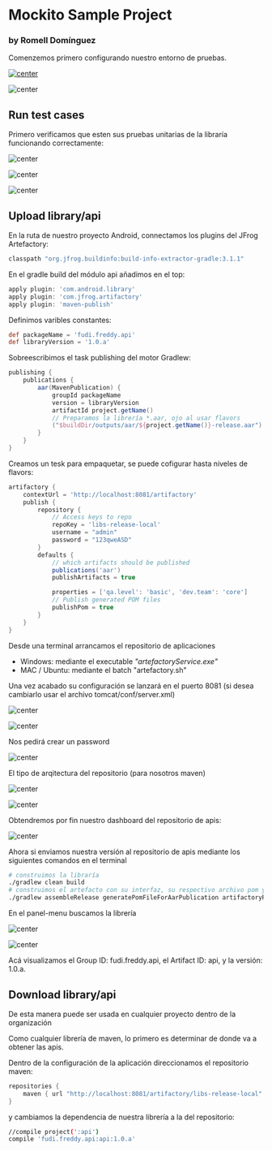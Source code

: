 # Mockito Sample Project

### by Romell Domínguez

Comenzemos primero configurando nuestro entorno de pruebas.

[![center](snapshot/mockito.png)](https://github.com/mockito/mockito)


![center](snapshot/jfrog.png)

## Run test cases

Primero verificamos que esten sus pruebas unitarias de la libraría funcionando correctamente:

![center](snapshot/d.png)

![center](snapshot/c.png)

![center](snapshot/b.png)

## Upload library/api

En la ruta de nuestro proyecto Android, connectamos los plugins del JFrog Artefactory:

```gradle
classpath "org.jfrog.buildinfo:build-info-extractor-gradle:3.1.1"
```

En el gradle build del módulo api añadimos en el top:

```gradle
apply plugin: 'com.android.library'
apply plugin: 'com.jfrog.artifactory'
apply plugin: 'maven-publish'
```

Definimos varibles constantes:

```gradle
def packageName = 'fudi.freddy.api'
def libraryVersion = '1.0.a'
```

Sobreescribimos el task publishing del motor Gradlew:

```gradle
publishing {
    publications {
        aar(MavenPublication) {
            groupId packageName
            version = libraryVersion
            artifactId project.getName()
            // Preparamos la librería *.aar, ojo al usar flavors
            ("$buildDir/outputs/aar/${project.getName()}-release.aar")
        }
    }
}
```

Creamos un tesk para empaquetar, se puede cofigurar hasta niveles de flavors:
```gradle
artifactory {
    contextUrl = 'http://localhost:8081/artifactory'
    publish {
        repository {
            // Access keys to repo 
            repoKey = 'libs-release-local'
            username = "admin"
            password = "123qweASD"
        }
        defaults {
            // which artifacts should be published
            publications('aar')
            publishArtifacts = true

            properties = ['qa.level': 'basic', 'dev.team': 'core']
            // Publish generated POM files
            publishPom = true
        }
    }
}
```

Desde una terminal arrancamos el repositorio de aplicaciones
* Windows: mediante el executable *"artefactoryService.exe"*
* MAC / Ubuntu: mediante el batch "artefactory.sh" 

Una vez acabado su configuración se lanzará en el puerto 8081 (si desea cambiarlo usar el archivo tomcat/conf/server.xml)

![center](snapshot/i.png)

![center](snapshot/a.png)

Nos pedirá crear un password

![center](snapshot/e.png)

El tipo de arqitectura del repositorio (para nosotros maven)

![center](snapshot/f.png)

![center](snapshot/g.png)

Obtendremos por fin nuestro dashboard del repositorio de apis:

![center](snapshot/h.png)

Ahora si enviamos nuestra versión al repositorio de apis mediante los siguientes comandos en el terminal

```sh
# construimos la libraría
./gradlew clean build
# construimos el artefacto con su interfaz, su respectivo archivo pom y enseguida lo publicamos en el repositorio
./gradlew assembleRelease generatePomFileForAarPublication artifactoryPublish 
```

En el panel-menu buscamos la librería

![center](snapshot/k.png)

![center](snapshot/l.png)

Acá visualizamos el Group ID: fudi.freddy.api, el Artifact ID: api, y la versión: 1.0.a.

## Download library/api

De esta manera puede ser usada en cualquier proyecto dentro de la organización

Como cualquier librería de maven, lo primero es determinar de donde va a obtener las apis.

Dentro de la configuración de la aplicación direccionamos el repositorio maven:

```gradle
repositories {
    maven { url "http://localhost:8081/artifactory/libs-release-local" }
}
```

y cambiamos la dependencia de nuestra librería a la del repositorio:

```sh
//compile project(':api')
compile 'fudi.freddy.api:api:1.0.a'
```
